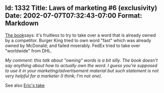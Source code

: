 Id: 1332
Title: Laws of marketing #6 (exclusivity)
Date: 2002-07-07T07:32:43-07:00
Format: Markdown
--------------
[The book](http://www.amazon.com/exec/obidos/ASIN/0887306667)says: it's
fruitless to try to take over a word that is already owned by a
competitor. Burger King tried to own word "fast" which was already owned
by McDonald; and failed miserably. FedEx tried to take over "worldwide"
from DHL.

*My comment: this talk about "owning" words is a bit silly. The book
doesn't say anything about how to actually own the word. I guess you're
supposed to use it in your marketing/advertisement material but such
statement is not very helpful for a marketer (I think; I'm not one).*

See also [Eric's take](http://www.ericsink.com/laws/Law_06.html)
